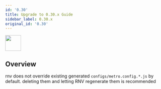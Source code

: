 ```yaml
---
id: '0.30'
title: Upgrade to 0.30.x Guide
sidebar_label: 0.30.x
original_id: '0.30'
---
```


<img className="header-image" src="https://renative.org/img/ic_upgrade.png" width="50" height="50" />


## Overview

rnv does not override existing generated `configs/metro.config.*.js` by default.
deleting them and letting RNV regenerate them is recommended
